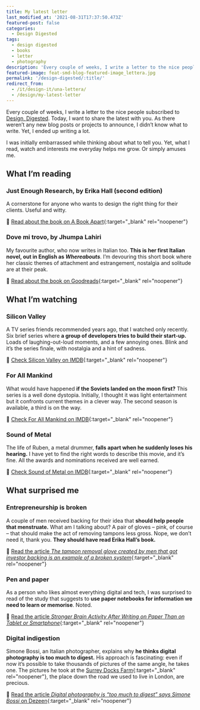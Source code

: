 ```yaml
---
title: My latest letter
last_modified_at: '2021-08-31T17:37:50.473Z'
featured-post: false
categories:
  - Design Digested
tags:
  - design digested
  - books
  - letter
  - photography
description: 'Every couple of weeks, I write a letter to the nice people subscribed to Design, Digested. This is the one where I didn''t know what to write.'
featured-image: feat-smd-blog-featured-image_lettera.jpg
permalink: '/design-digested/:title/'
redirect_from:
  - /it/design-it/una-lettera/
  - /design/my-latest-letter
---
```

<p class="lead">Every couple of weeks, I write a letter to the nice people subscribed to <a href="https://us10.campaign-archive.com/home/?u=0c9027b00ef8ad1210adae70d&id=d77c0b18a8" target="_blank" rel="noopener">Design, Digested</a>. Today, I want to share the latest with you. As there weren’t any new blog posts or projects to announce, I didn’t know what to write. Yet, I ended up writing a lot.</p>

<!--more-->

I was initially embarrassed while thinking about what to tell you. Yet, what I read, watch and interests me everyday helps me grow. Or simply amuses me.

## What I’m reading

### Just Enough Research, by Erika Hall (second edition)

A cornerstone for anyone who wants to design the right thing for their clients. Useful and witty.

🔗 [Read about the book on A Book Apart](https://abookapart.com/products/just-enough-research){:target="_blank" rel="noopener"}

### Dove mi trovo, by Jhumpa Lahiri

My favourite author, who now writes in Italian too. **This is her first Italian novel, out in English as _Whereabouts_**. I’m devouring this short book where her classic themes of attachment and estrangement, nostalgia and solitude are at their peak.

🔗 [Read about the book on Goodreads](https://www.goodreads.com/book/show/41584982-dove-mi-trovo?from_search=true&from_srp=true&qid=lcMmyMCBkh&rank=1){:target="_blank" rel="noopener"}

## What I’m watching

### Silicon Valley

A TV series friends recommended years ago, that I watched only recently. Six brief series where **a group of developers tries to build their start-up.** Loads of laughing-out-loud moments, and a few annoying ones. Blink and it’s the series finale, with nostalgia and a hint of sadness.

🔗 [Check Silicon Valley on IMDB](https://www.imdb.com/title/tt2575988/){:target="_blank" rel="noopener"}

### For All Mankind

What would have happened **if the Soviets landed on the moon first?** This series is a well done dystopia. Initially, I thought it was light entertainment but it confronts current themes in a clever way. The second season is available, a third is on the way.

🔗 [Check For All Mankind on IMDB](https://www.imdb.com/title/tt7772588/){:target="_blank" rel="noopener"}

### Sound of Metal

The life of Ruben, a metal drummer, **falls apart when he suddenly loses his hearing.** I have yet to find the right words to describe this movie, and it’s fine. All the awards and nominations received are well earned.

🔗 [Check Sound of Metal on IMDB](https://www.imdb.com/title/tt5363618/){:target="_blank" rel="noopener"}

## What surprised me

### Entrepreneurship is broken

A couple of men received backing for their idea that **should help people that menstruate.** What am I talking about? A pair of gloves – pink, of course – that should make the act of removing tampons less gross. Nope, we don’t need it, thank you. **They should have read Erika Hall’s book.**

🔗 [Read the article _The tampon removal glove created by men that got investor backing is an example of a broken system_](https://womensagenda.com.au/latest/the-tampon-removal-glove-created-by-men-that-got-investor-backing-is-an-example-of-a-broken-system/){:target="_blank" rel="noopener"}

### Pen and paper

As a person who likes almost everything digital and tech, I was surprised to read of the study that suggests to **use paper notebooks for information we need to learn or memorise**. Noted.

🔗 [Read the article _Stronger Brain Activity After Writing on Paper Than on Tablet or Smartphone_](https://neurosciencenews.com/hand-writing-brain-activity-18069/){:target="_blank" rel="noopener"}

### Digital indigestion

Simone Bossi, an Italian photographer, explains why **he thinks digital photography is too much to digest.** His approach is fascinating: even if now it’s possible to take thousands of pictures of the same angle, he takes one. The pictures he took at the [Surrey Docks Farm](https://www.dezeen.com/2020/03/15/pup-architects-surrey-docks-farm-extension-architecture-london/){:target="_blank" rel="noopener"}, the place down the road we used to live in London, are precious.

🔗 [Read the article _Digital photography is “too much to digest” says Simone Bossi_ on Dezeen](https://www.dezeen.com/2021/03/12/simone-bossi-architecture-photography-interview/){:target="_blank" rel="noopener"}
